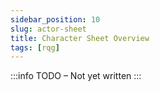 ```yaml
---
sidebar_position: 10
slug: actor-sheet
title: Character Sheet Overview
tags: [rqg]
---
```

:::info
TODO – Not yet written
:::
